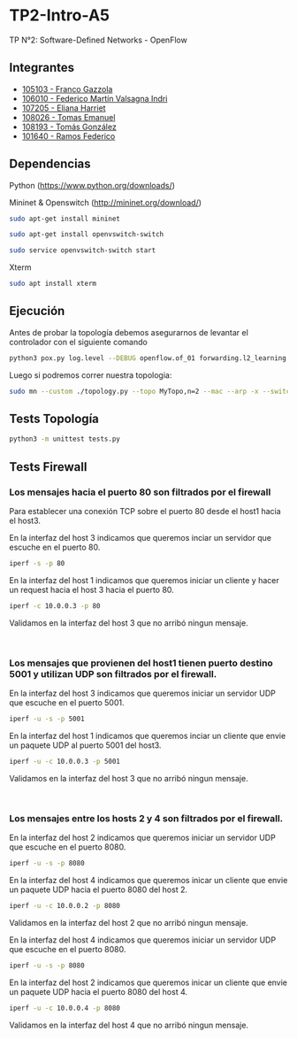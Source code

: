 # TP2-Intro-A5
TP N°2: Software-Defined Networks - OpenFlow

## Integrantes
- [105103 - Franco Gazzola](https://github.com/franco-jyq)
- [106010 - Federico Martín Valsagna Indri](https://github.com/FedericoValsagna)
- [107205 - Eliana Harriet](https://github.com/ElianaHarriet)
- [108026 - Tomas Emanuel](https://github.com/tomasemanuel)
- [108193 - Tomás González](https://github.com/tomasgonzz)
- [101640 - Ramos Federico](https://github.com/RamosFe)


## Dependencias

Python  (https://www.python.org/downloads/)

Mininet & Openswitch (http://mininet.org/download/)

```bash
sudo apt-get install mininet
```
```bash
sudo apt-get install openvswitch-switch
```
```bash
sudo service openvswitch-switch start
```

Xterm

```bash
sudo apt install xterm
```

## Ejecución
Antes de probar la topología debemos asegurarnos de levantar el controlador con el siguiente comando

```bash
python3 pox.py log.level --DEBUG openflow.of_01 forwarding.l2_learning controller
```

Luego si podremos correr nuestra topologia:

```bash
sudo mn --custom ./topology.py --topo MyTopo,n=2 --mac --arp -x --switch ovsk --controller remote
```

## Tests Topología

```bash
python3 -m unittest tests.py
```

## Tests Firewall

### Los mensajes hacia el puerto 80 son filtrados por el firewall

Para establecer una conexión TCP sobre el puerto 80 desde el host1 hacia el host3.

En la interfaz del host 3 indicamos que queremos inciar un servidor que escuche en el puerto 80.
```bash
iperf -s -p 80
```
En la interfaz del host 1 indicamos que queremos iniciar un cliente y hacer un request hacia el host 3 hacia el puerto 80.
```bash
iperf -c 10.0.0.3 -p 80
```
Validamos en la interfaz del host 3 que no arribó ningun mensaje.


<br>

### Los mensajes que provienen del host1 tienen puerto destino 5001 y utilizan UDP son filtrados por el firewall.

En la interfaz del host 3 indicamos que queremos iniciar un servidor UDP que escuche en el puerto 5001.
```bash
iperf -u -s -p 5001
```
En la interfaz del host 1 indicamos que queremos inciar un cliente que envie un paquete UDP al puerto 5001 del host3.
```bash
iperf -u -c 10.0.0.3 -p 5001
```
Validamos en la interfaz del host 3 que no arribó ningun mensaje.


<br>

### Los mensajes entre los hosts 2 y 4 son filtrados por el firewall.

En la interfaz del host 2 indicamos que queremos iniciar un servidor UDP que escuche en el puerto 8080.
```bash
iperf -u -s -p 8080
```
En la interfaz del host 4 indicamos que queremos inicar un cliente que envie un paquete UDP hacia el puerto 8080 del host 2.
```bash
iperf -u -c 10.0.0.2 -p 8080
```

Validamos en la interfaz del host 2 que no arribó ningun mensaje.

En la interfaz del host 4 indicamos que queremos iniciar un servidor UDP que escuche en el puerto 8080.
```bash
iperf -u -s -p 8080
```
En la interfaz del host 2 indicamos que queremos inicar un cliente que envie un paquete UDP hacia el puerto 8080 del host 4.
```bash
iperf -u -c 10.0.0.4 -p 8080
```

Validamos en la interfaz del host 4 que no arribó ningun mensaje.
